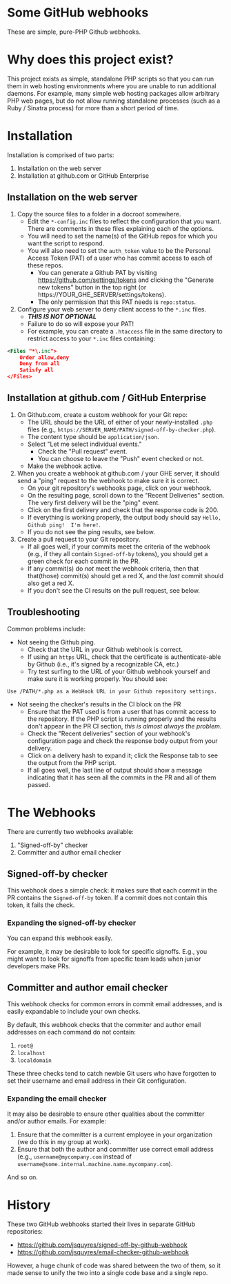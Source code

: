 # Some GitHub webhooks

These are simple, pure-PHP Github webhooks.

# Why does this project exist?

This project exists as simple, standalone PHP scripts so that you can
run them in web hosting environments where you are unable to run
additional daemons.  For example, many simple web hosting packages
allow arbitrary PHP web pages, but do not allow running standalone
processes (such as a Ruby / Sinatra process) for more than a short
period of time.

# Installation

Installation is comprised of two parts:

1. Installation on the web server
1. Installation at github.com or GitHub Enterprise

## Installation on the web server

1. Copy the source files to a folder in a docroot somewhere.
   * Edit the `*-config.inc` files to reflect the configuration that
     you want.  There are comments in these files explaining each of
     the options.
   * You will need to set the name(s) of the GitHub repos for which
     you want the script to respond.
   * You will also need to set the `auth_token` value to be the
     Personal Access Token (PAT) of a user who has commit access to each of
     these repos.
     * You can generate a Github PAT by visiting
       https://github.com/settings/tokens and clicking the "Generate
       new tokens" button in the top right (or
       https://YOUR_GHE_SERVER/settings/tokens).
     * The only permission that this PAT needs is `repo:status`.
1. Configure your web server to deny client access to the
   `*.inc` files.
   * ***THIS IS NOT OPTIONAL***
   * Failure to do so will expose your PAT!
   * For example, you can create a `.htaccess` file in the same
     directory to restrict access to your `*.inc` files containing:
```xml
<Files "*\.inc">
    Order allow,deny
    Deny from all
    Satisfy all
</Files>
```

## Installation at github.com / GitHub Enterprise

1. On Github.com, create a custom webhook for your Git repo:
   * The URL should be the URL of either of your newly-installed `.php` files (e.g., `https://SERVER_NAME/PATH/signed-off-by-checker.php`).
   * The content type should be `application/json`.
   * Select "Let me select individual events."
     * Check the "Pull request" event.
     * You can choose to leave the "Push" event checked or not.
   * Make the webhook active.
1. When you create a webhook at github.com / your GHE server, it should send a "ping" request to the webhook to make sure it is correct.
   * On your git repository's webhooks page, click on your webhook.
   * On the resulting page, scroll down to the "Recent Deliveries" section.  The very first delivery will be the "ping" event.
   * Click on the first delivery and check that the response code is 200.
   * If everything is working properly, the output body should say
     `Hello, Github ping!  I'm here!`.
   * If you do not see the ping results, see below.
1. Create a pull request to your Git repository.
    * If all goes well, if your commits meet the criteria of the
      webhook (e.g., if they all contain `Signed-off-by` tokens), you
      should get a green check for each commit in the PR.
   * If any commit(s) do *not* meet the webhook criteria, then that
     that(those) commit(s) should get a red X, and the *last* commit
     should also get a red X.
   * If you don't see the CI results on the pull request, see below.

## Troubleshooting

Common problems include:

* Not seeing the Github ping.
  * Check that the URL in your Github webhook is correct.
  * If using an `https` URL, check that the certificate is
    authenticate-able by Github (i.e., it's signed by a recognizable
    CA, etc.)
  * Try test surfing to the URL of your Github webhook yourself and
    make sure it is working properly.  You should see:
```
Use /PATH/*.php as a WebHook URL in your Github repository settings.
````

* Not seeing the checker's results in the CI block on the PR
  * Ensure that the PAT used is from a user that has commit access to
    the repository.  If the PHP script is running properly and the
    results don't appear in the PR CI section, *this is almost always
    the problem*.
  * Check the "Recent deliveries" section of your webhook's
    configuration page and check the response body output from your
    delivery.
  * Click on a delivery hash to expand it; click the Response tab to
    see the output from the PHP script.
  * If all goes well, the last line of output should show a message
    indicating that it has seen all the commits in the PR and all of
    them passed.

# The Webhooks

There are currently two webhooks available:

1. "Signed-off-by" checker
2. Committer and author email checker

## Signed-off-by checker

This webhook does a simple check: it makes sure that each commit in
the PR contains the `Signed-off-by` token.  If a commit does not
contain this token, it fails the check.

### Expanding the signed-off-by checker

You can expand this webhook easily.

For example, it may be desirable to look for specific signoffs.  E.g.,
you might want to look for signoffs from specific team leads when
junior developers make PRs.

## Committer and author email checker

This webhook checks for common errors in commit email addresses, and
is easily expandable to include your own checks.

By default, this webhook checks that the commiter and author email addresses on each command do not contain:

1. `root@`
1. `localhost`
1. `localdomain`

These three checks tend to catch newbie Git users who have forgotten
to set their username and email address in their Git configuration.

### Expanding the email checker

It may also be desirable to ensure other qualities about the committer
and/or author emails.  For example:

1. Ensure that the committer is a current employee in your
   organization (we do this in my group at work).
1. Ensure that both the author and committer use correct email address
   (e.g., `username@mycompany.com` instead of
   `username@some.internal.machine.name.mycompany.com`).

And so on.

# History

These two GitHub webhooks started their lives in separate GitHub
repositories:

* https://github.com/jsquyres/signed-off-by-github-webhook
* https://github.com/jsquyres/email-checker-github-webhook

However, a huge chunk of code was shared between the two of them, so
it made sense to unify the two into a single code base and a single
repo.
